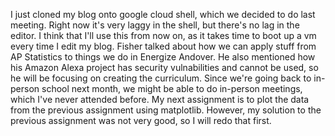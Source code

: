 I just cloned my blog onto google cloud shell, which we decided to do last meeting. Right now it's very laggy in the shell, but there's no lag in the editor. I think that I'll use this from now on, as it takes time to boot up a vm every time I edit my blog.
Fisher talked about how we can apply stuff from AP Statistics to things we do in Energize Andover. He also mentioned how his Amazon Alexa project has security vulnabilities and cannot be used, so he will be focusing on creating the curriculum.
Since we're going back to in-person school next month, we might be able to do in-person meetings, which I've never attended before.
My next assignment is to plot the data from the previous assignment using matplotlib. However, my solution to the previous assignment was not very good, so I will redo that first.